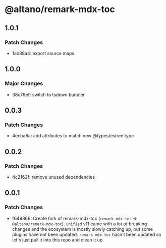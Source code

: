 # @altano/remark-mdx-toc

## 1.0.1

### Patch Changes

- 1ab88a4: export source maps

## 1.0.0

### Major Changes

- 38c79ef: switch to tsdown bundler

## 0.0.3

### Patch Changes

- 4ecba8a: add attributes to match new @types/estree type

## 0.0.2

### Patch Changes

- 4c2162f: remove unused dependencies

## 0.0.1

### Patch Changes

- f649866: Create fork of remark-mdx-toc (`remark-mdx-toc` => `@altano/remark-mdx-toc`). `unified` v11 came with a lot of breaking changes and the ecosystem is mostly slowly catching up, but some plugins have not been updated. `remark-mdx-toc` hasn't been updated so let's just pull it into this repo and clean it up.
